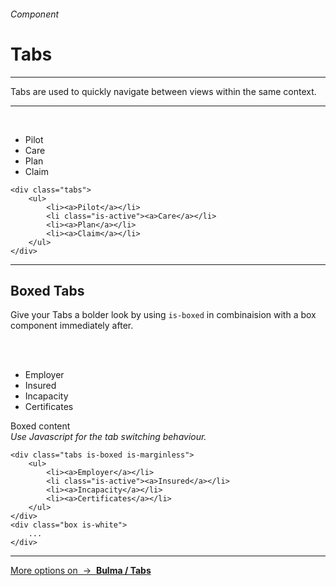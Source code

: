 <h6 class="subtitle is-6 is-uppercase has-text-grey">Component</h6><h1 class="title is-1 is-family-secondary">Tabs</h1>
<hr class="is-visible is-size-3">
<p class="subtitle is-5 is-family-secondary">
    <span class="has-text-weight-semibold">Tabs</span> are used to quickly navigate between views within the same context.
</p>
<hr class="is-visible is-size-3"><br>

<div class="box is-well is-marginless is-large">
    <div class="tabs">
        <ul>
            <li><a>Pilot</a></li>
            <li class="is-active"><a>Care</a></li>
            <li><a>Plan</a></li>
            <li><a>Claim</a></li>
        </ul>
    </div>
</div>

    <div class="tabs">
        <ul>
            <li><a>Pilot</a></li>
            <li class="is-active"><a>Care</a></li>
            <li><a>Plan</a></li>
            <li><a>Claim</a></li>
        </ul>
    </div>
<hr class="is-visible is-size-1">

<h2 class="title is-3 is-family-sans-serif">Boxed Tabs</h2>

Give your Tabs a bolder look by using `is-boxed` in combinaision with a box component immediately after.

<br><br>

<div class="box is-well is-large is-marginless">
    <div class="tabs is-boxed is-marginless">
        <ul>
            <li><a>Employer</a></li>
            <li class="is-active"><a>Insured</a></li>
            <li><a>Incapacity</a></li>
            <li><a>Certificates</a></li>
        </ul>
    </div>
    <div class="box is-white is-large has-text-grey-dark">
        Boxed content<br><i>Use Javascript for the tab switching behaviour.</i>
    </div>
</div>

    <div class="tabs is-boxed is-marginless">
        <ul>
            <li><a>Employer</a></li>
            <li class="is-active"><a>Insured</a></li>
            <li><a>Incapacity</a></li>
            <li><a>Certificates</a></li>
        </ul>
    </div>
    <div class="box is-white">
        ...
    </div>
<hr>

<a href="http://bulma.io/documentation/components/tabs/" target="blank" class="box is-bordered">
    More options on &nbsp;→&nbsp; <strong class="has-text-primary">Bulma / Tabs</strong>
</a>
